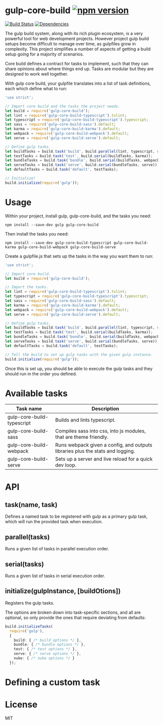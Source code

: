 # gulp-core-build [![npm version](https://badge.fury.io/js/gulp-core-build.svg)](https://badge.fury.io/js/gulp-core-build)

[![Build Status](https://travis-ci.org/dzearing/gulp-core-build.svg?branch=master)](https://travis-ci.org/dzearing/gulp-core-build) [![Dependencies](https://david-dm.org/dzearing/gulp-core-build.svg)](https://david-dm.org/dzearing/gulp-core-build) 

The gulp build system, along with its rich plugin ecosystem, is a very powerful tool for web development projects.
However project gulp build setups become difficult to manage over time, as gulpfiles grow in complexity. This project
simplifies a number of aspects of getting a build setup going for a majority of scenarios.

Core build defines a contract for tasks to implement, such that they can share opinions about where things end up. Tasks are modular but they are designed to work well together.

With gulp core build, your gulpfile translates into a list of task definitions, each which define what to run:

```typescript
'use strict';

// Import core build and the tasks the project needs.
let build = require('gulp-core-build');
let lint = require('gulp-core-build-typescript').tslint;
let typescript = require('gulp-core-build-typescript').typescript;
let sass = require('gulp-core-build-sass').default;
let karma = require('gulp-core-build-karma').default;
let webpack = require('gulp-core-build-webpack').default;
let serve = require('gulp-core-build-serve').default;

// Define gulp tasks.
let buildTasks = build.task('build', build.parallel(lint, typescript, sass));
let testTasks = build.task('test', build.serial(buildTasks, karma));
let bundleTasks = build.task('bundle', build.serial(buildTasks, webpack));
let serveTasks = build.task('serve', build.serial(bundleTasks, serve));
let defaultTasks = build.task('default', testTasks);

// Initialize!
build.initialize(require('gulp'));
```

# Usage

Within your project, install gulp, gulp-core-build, and the tasks you need:

```
npm install --save-dev gulp gulp-core-build
```

Then install the tasks you need:

```
npm install --save-dev gulp-core-build-typescript gulp-core-build-karma gulp-core-build-webpack gulp-core-build-serve

```

Create a gulpfile.js that sets up the tasks in the way you want them to run:

```javascript
'use strict';

// Import core build.
let build = require('gulp-core-build');

// Import the tasks.
let lint = require('gulp-core-build-typescript').tslint;
let typescript = require('gulp-core-build-typescript').typescript;
let sass = require('gulp-core-build-sass').default;
let karma = require('gulp-core-build-karma').default;
let webpack = require('gulp-core-build-webpack').default;
let serve = require('gulp-core-build-serve').default;

// Define gulp tasks.
let buildTasks = build.task('build', build.parallel(lint, typescript, sass));
let testTasks = build.task('test', build.serial(buildTasks, karma));
let bundleTasks = build.task('bundle', build.serial(buildTasks, webpack));
let serveTasks = build.task('serve', build.serial(bundleTasks, serve));
let defaultTasks = build.task('default', testTasks);

// Tell the build to set up gulp tasks with the given gulp instance.
build.initialize(require('gulp'));
```

Once this is set up, you should be able to execute the gulp tasks and they should run in the order you defined.

# Available tasks

| Task name | Description |
| --------- | ----------- |
| gulp-core-build-typescript | Builds and lints typescript. |
| gulp-core-build-sass | Compiles sass into css, into js modules, that are theme friendly. |
| gulp-core-build-webpack | Runs webpack given a config, and outputs libraries plus the stats and logging. |
| gulp-core-build-serve | Sets up a server and live reload for a quick dev loop. |

# API

## task(name, task)

Defines a named task to be registered with gulp as a primary gulp task, which will run the provided task when execution.

## parallel(tasks)

Runs a given list of tasks in parallel execution order.

## serial(tasks)

Runs a given list of tasks in serial execution order.

## initialize(gulpInstance, [buildOtions])

Registers the gulp tasks.

The options are broken down into task-specific sections, and all are optional, so only provide the ones
that require deviating from defaults:

```typescript
build.initializeTasks(
  require('gulp'),
  {
    build: { /* build options */ },
    bundle: { /* bundle options */ },
    test: { /* test options */ },
    serve: { /* serve options */ },
    nuke: { /* nuke options */ }
  });
```

# Defining a custom task


# License

MIT




